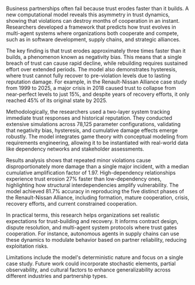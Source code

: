 Business partnerships often fail because trust erodes faster than it builds. A new computational model reveals this asymmetry in trust dynamics, showing that violations can destroy months of cooperation in an instant. Researchers developed a framework that predicts how trust evolves in multi-agent systems where organizations both cooperate and compete, such as in software development, supply chains, and strategic alliances.

The key finding is that trust erodes approximately three times faster than it builds, a phenomenon known as negativity bias. This means that a single breach of trust can cause rapid decline, while rebuilding requires sustained effort over extended periods. The model also demonstrates hysteresis, where trust cannot fully recover to pre-violation levels due to lasting reputation damage. For example, in the Renault-Nissan Alliance case study from 1999 to 2025, a major crisis in 2018 caused trust to collapse from near-perfect levels to just 15%, and despite years of recovery efforts, it only reached 45% of its original state by 2025.

Methodologically, the researchers used a two-layer system tracking immediate trust responses and historical reputation. They conducted extensive simulations across 78,125 parameter configurations, validating that negativity bias, hysteresis, and cumulative damage effects emerge robustly. The model integrates game theory with conceptual modeling from requirements engineering, allowing it to be instantiated with real-world data like dependency networks and stakeholder assessments.

Results analysis shows that repeated minor violations cause disproportionately more damage than a single major incident, with a median cumulative amplification factor of 1.97. High-dependency relationships experience trust erosion 27% faster than low-dependency ones, highlighting how structural interdependencies amplify vulnerability. The model achieved 81.7% accuracy in reproducing the five distinct phases of the Renault-Nissan Alliance, including formation, mature cooperation, crisis, recovery efforts, and current constrained cooperation.

In practical terms, this research helps organizations set realistic expectations for trust-building and recovery. It informs contract design, dispute resolution, and multi-agent system protocols where trust gates cooperation. For instance, autonomous agents in supply chains can use these dynamics to modulate behavior based on partner reliability, reducing exploitation risks.

Limitations include the model's deterministic nature and focus on a single case study. Future work could incorporate stochastic elements, partial observability, and cultural factors to enhance generalizability across different industries and partnership types.